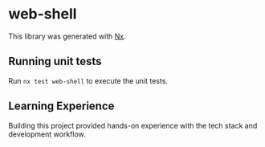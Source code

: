 # web-shell

This library was generated with [Nx](https://nx.dev).

## Running unit tests

Run `nx test web-shell` to execute the unit tests.


## Learning Experience

Building this project provided hands-on experience with the tech stack and development workflow.